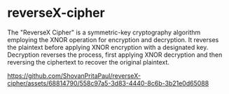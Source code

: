 # reverseX-cipher
The "ReverseX Cipher" is a symmetric-key cryptography algorithm employing the XNOR operation for encryption and decryption. It reverses the plaintext before applying XNOR encryption with a designated key. Decryption reverses the process, first applying XNOR decryption and then reversing the ciphertext to recover the original plaintext.









https://github.com/ShovanPritaPaul/reverseX-cipher/assets/68814790/558c97a5-3d83-4440-8c6b-3b21e0d65088
